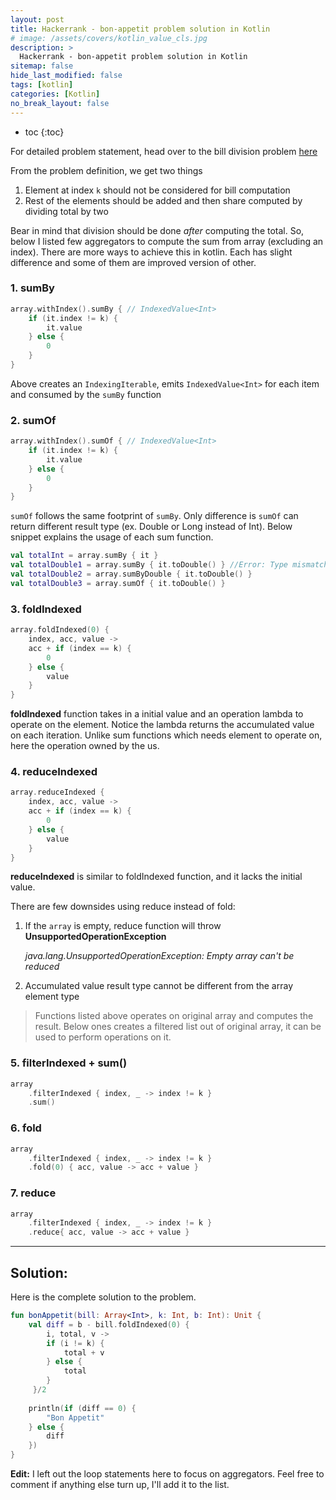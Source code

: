 ```yaml
---
layout: post
title: Hackerrank - bon-appetit problem solution in Kotlin
# image: /assets/covers/kotlin_value_cls.jpg
description: >
  Hackerrank - bon-appetit problem solution in Kotlin
sitemap: false
hide_last_modified: false
tags: [kotlin]
categories: [Kotlin]
no_break_layout: false
---
```


* toc
{:toc}

For detailed problem statement, head over to the bill division problem [here](https://www.hackerrank.com/challenges/bon-appetit/problem)

From the problem definition, we get two things

1. Element at index `k` should not be considered for bill computation
2. Rest of the elements should be added and then share computed by dividing total by two

Bear in mind that division should be done *after* computing the total. So, below I listed few aggregators to compute the sum from array (excluding an index). There are more ways to achieve this in kotlin. Each has slight difference and some of them are improved version of other.


### 1. sumBy 


```kotlin
array.withIndex().sumBy { // IndexedValue<Int>
    if (it.index != k) {
        it.value
    } else {
        0
    }
}
```



Above creates an `IndexingIterable`, emits `IndexedValue<Int>` for each item and consumed by the `sumBy` function



### 2. sumOf

```kotlin
array.withIndex().sumOf { // IndexedValue<Int>
    if (it.index != k) {
        it.value
    } else {
        0
    }
}
```



`sumOf` follows the same footprint of `sumBy`. Only difference is `sumOf` can return different result type (ex. Double or Long instead of Int). Below snippet explains the usage of each sum function.

```kotlin
val totalInt = array.sumBy { it }
val totalDouble1 = array.sumBy { it.toDouble() } //Error: Type mismatch
val totalDouble2 = array.sumByDouble { it.toDouble() }
val totalDouble3 = array.sumOf { it.toDouble() }
```



### 3. foldIndexed

```kotlin
array.foldIndexed(0) {
    index, acc, value ->
    acc + if (index == k) {
        0
    } else {
        value
    }
}
```

**foldIndexed** function takes in a initial value and an operation lambda to operate on the element. Notice the lambda returns the accumulated value on each iteration. Unlike sum functions which needs element to operate on, here the operation owned by the us.



### 4. reduceIndexed

```kotlin
array.reduceIndexed {
    index, acc, value ->
    acc + if (index == k) {
        0
    } else {
        value
    }
}
```



**reduceIndexed** is similar to foldIndexed function, and it lacks the initial value. 



There are few downsides using reduce instead of fold:

1. If the `array` is empty, reduce function will throw **UnsupportedOperationException** 

   *java.lang.UnsupportedOperationException: Empty array can't be reduced*

2. Accumulated value result type cannot be different from the array element type



> Functions listed above operates on original array and computes the result. Below ones creates a filtered list out of original array, it can be used to perform operations on it.



### 5. filterIndexed + sum()

```kotlin
array
	.filterIndexed { index, _ -> index != k }
	.sum()
```



### 6. fold

```kotlin
array
    .filterIndexed { index, _ -> index != k }
    .fold(0) { acc, value -> acc + value }
```



### 7. reduce

```kotlin
array
    .filterIndexed { index, _ -> index != k }
    .reduce{ acc, value -> acc + value }
```

---

## Solution:

Here is the complete solution to the problem.

```kotlin
fun bonAppetit(bill: Array<Int>, k: Int, b: Int): Unit {
    val diff = b - bill.foldIndexed(0) { 
        i, total, v ->
        if (i != k) {
            total + v
        } else {
            total
        }
     }/2
    
    println(if (diff == 0) {
        "Bon Appetit"
    } else {
        diff
    })
}

```

**Edit:** I left out the loop statements here to focus on aggregators. Feel free to comment if anything else turn up, I'll add it to the list.
